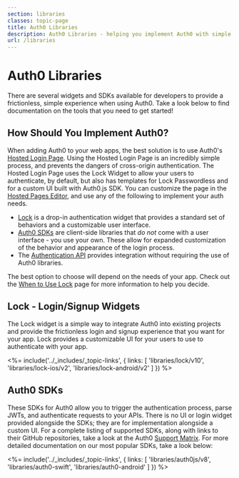 ```yaml
---
section: libraries
classes: topic-page
title: Auth0 Libraries
description: Auth0 Libraries - helping you implement Auth0 with simple efficiency
url: /libraries
---
```

<!-- markdownlint-disable MD041 MD002 MD026 -->
<div class="topic-page-header">
  <div data-name="example" class="topic-page-badge"></div>
  <h1>Auth0 Libraries</h1>
  <p>
    There are several widgets and SDKs available for developers to provide a frictionless, simple experience when using Auth0. Take a look below to find documentation on the tools that you need to get started!
  </p>
</div>

## How Should You Implement Auth0?

When adding Auth0 to your web apps, the best solution is to use Auth0's [Hosted Login Page](/hosted-pages/login). Using the Hosted Login Page is an incredibly simple process, and prevents the dangers of cross-origin authentication. The Hosted Login Page uses the Lock Widget to allow your users to authenticate, by default, but also has templates for Lock Passwordless and for a custom UI built with Auth0.js SDK. You can customize the page in the [Hosted Pages Editor](${manage_url}/#/login_page), and use any of the following to implement your auth needs. 

- [Lock](#lock-login-signup-widgets) is a drop-in authentication widget that provides a standard set of behaviors and a customizable user interface. 
- [Auth0 SDKs](#auth0-client-side-sdks) are client-side libraries that *do not* come with a user interface - you use your own. These allow for expanded customization of the behavior and appearance of the login process. 
- The [Authentication API](/api-auth) provides integration without requiring the use of Auth0 libraries. 

The best option to choose will depend on the needs of your app. Check out the [When to Use Lock](/libraries/when-to-use-lock) page for more information to help you decide.

## Lock - Login/Signup Widgets

The Lock widget is a simple way to integrate Auth0 into existing projects and provide the frictionless login and signup experience that you want for your app. Lock provides a customizable UI for your users to use to authenticate with your app.

<%= include('../_includes/_topic-links', { links: [
  'libraries/lock/v10',
  'libraries/lock-ios/v2',
  'libraries/lock-android/v2'
] }) %>

## Auth0 SDKs

These SDKs for Auth0 allow you to trigger the authentication process, parse JWTs, and authenticate requests to your APIs. There is no UI or login widget provided alongside the SDKs; they are for implementation alongside a custom UI. For a complete listing of supported SDKs, along with links to their GitHub repositories, take a look at the Auth0 [Support Matrix](/support/matrix#sdks). For more detailed documentation on our most popular SDKs, take a look below:

<%= include('../_includes/_topic-links', { links: [
  'libraries/auth0js/v8',
  'libraries/auth0-swift',
  'libraries/auth0-android'
] }) %>
